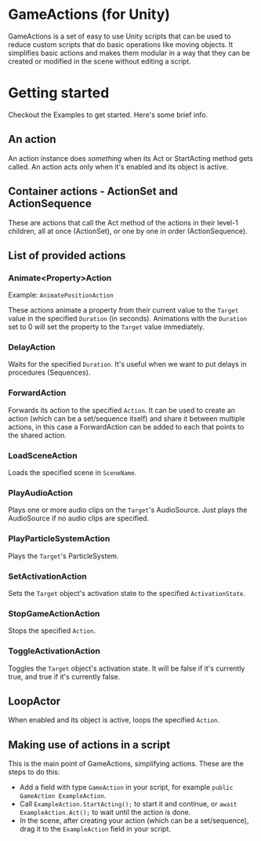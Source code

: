 # GameActions (for Unity)
GameActions is a set of easy to use Unity scripts that can be used to reduce custom scripts that do basic operations like moving objects. It simplifies basic actions and makes them modular in a way that they can be created or modified in the scene without editing a script.

# Getting started
Checkout the Examples to get started. Here's some brief info.

## An action
An action instance does _something_ when its Act or StartActing method gets called.
An action acts only when it's enabled and its object is active.

## Container actions - ActionSet and ActionSequence
These are actions that call the Act method of the actions in their level-1 children, all at once (ActionSet), or one by one in order (ActionSequence).

## List of provided actions

### Animate\<Property\>Action
Example: `AnimatePositionAction`

These actions animate a property from their current value to the `Target` value in the specified `Duration` (in seconds).
Animations with the `Duration` set to 0 will set the property to the `Target` value immediately.

### DelayAction
Waits for the specified `Duration`. It's useful when we want to put delays in procedures (Sequences).

### ForwardAction
Forwards its action to the specified `Action`.
It can be used to create an action (which can be a set/sequence itself) and share it between multiple actions,
in this case a ForwardAction can be added to each that points to the shared action.

### LoadSceneAction
Loads the specified scene in `SceneName`.

### PlayAudioAction
Plays one or more audio clips on the `Target`'s AudioSource. Just plays the AudioSource if no audio clips are specified.

### PlayParticleSystemAction
Plays the `Target`'s ParticleSystem.

### SetActivationAction
Sets the `Target` object's activation state to the specified `ActivationState`.

### StopGameActionAction
Stops the specified `Action`.

### ToggleActivationAction
Toggles the `Target` object's activation state. It will be false if it's currently true, and true if it's currently false.

## LoopActor
When enabled and its object is active, loops the specified `Action`.

## Making use of actions in a script
This is the main point of GameActions, simplifying actions. These are the steps to do this:

  - Add a field with type `GameAction` in your script, for example `public GameAction ExampleAction`.
  - Call `ExampleAction.StartActing();` to start it and continue, or `await ExampleAction.Act();` to wait until the action is done.
  - In the scene, after creating your action (which can be a set/sequence), drag it to the `ExampleAction` field in your script.
